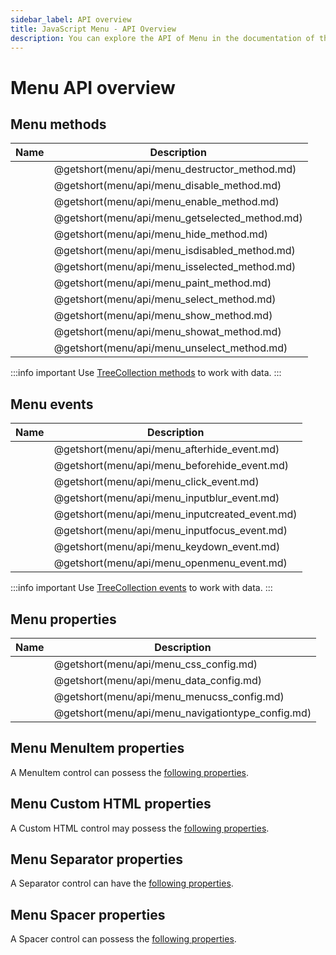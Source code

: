 ```yaml
---
sidebar_label: API overview
title: JavaScript Menu - API Overview 
description: You can explore the API of Menu in the documentation of the DHTMLX JavaScript UI library. Browse developer guides and API reference, try out code examples and live demos, and download a free 30-day evaluation version of DHTMLX Suite.
---
```


# Menu API overview

## Menu methods

| Name                                    | Description                                    |
| --------------------------------------- | ---------------------------------------------- |
| [](menu/api/menu_destructor_method.md)  | @getshort(menu/api/menu_destructor_method.md)  |
| [](menu/api/menu_disable_method.md)     | @getshort(menu/api/menu_disable_method.md)     |
| [](menu/api/menu_enable_method.md)      | @getshort(menu/api/menu_enable_method.md)      |
| [](menu/api/menu_getselected_method.md) | @getshort(menu/api/menu_getselected_method.md) |
| [](menu/api/menu_hide_method.md)        | @getshort(menu/api/menu_hide_method.md)        |
| [](menu/api/menu_isdisabled_method.md)  | @getshort(menu/api/menu_isdisabled_method.md)  |
| [](menu/api/menu_isselected_method.md)  | @getshort(menu/api/menu_isselected_method.md)  |
| [](menu/api/menu_paint_method.md)       | @getshort(menu/api/menu_paint_method.md)       |
| [](menu/api/menu_select_method.md)      | @getshort(menu/api/menu_select_method.md)      |
| [](menu/api/menu_show_method.md)        | @getshort(menu/api/menu_show_method.md)        |
| [](menu/api/menu_showat_method.md)      | @getshort(menu/api/menu_showat_method.md)      |
| [](menu/api/menu_unselect_method.md)    | @getshort(menu/api/menu_unselect_method.md)    |

:::info important
Use [TreeCollection methods](tree_collection.md) to work with data. 
:::

## Menu events

| Name                                    | Description                                    |
| --------------------------------------- | ---------------------------------------------- |
| [](menu/api/menu_afterhide_event.md)    | @getshort(menu/api/menu_afterhide_event.md)    |
| [](menu/api/menu_beforehide_event.md)   | @getshort(menu/api/menu_beforehide_event.md)   |
| [](menu/api/menu_click_event.md)        | @getshort(menu/api/menu_click_event.md)        |
| [](menu/api/menu_inputblur_event.md)    | @getshort(menu/api/menu_inputblur_event.md)    |
| [](menu/api/menu_inputcreated_event.md) | @getshort(menu/api/menu_inputcreated_event.md) |
| [](menu/api/menu_inputfocus_event.md)   | @getshort(menu/api/menu_inputfocus_event.md)   |
| [](menu/api/menu_keydown_event.md)      | @getshort(menu/api/menu_keydown_event.md)      |
| [](menu/api/menu_openmenu_event.md)     | @getshort(menu/api/menu_openmenu_event.md)     |

:::info important
Use [TreeCollection events](tree_collection.md#events) to work with data. 
:::

## Menu properties

| Name                                       | Description                                       |
| ------------------------------------------ | ------------------------------------------------- |
| [](menu/api/menu_css_config.md)            | @getshort(menu/api/menu_css_config.md)            |
| [](menu/api/menu_data_config.md)           | @getshort(menu/api/menu_data_config.md)           |
| [](menu/api/menu_menucss_config.md)        | @getshort(menu/api/menu_menucss_config.md)        |
| [](menu/api/menu_navigationtype_config.md) | @getshort(menu/api/menu_navigationtype_config.md) |

## Menu MenuItem properties

A MenuItem control can possess the [following properties](menu/api/api_menuitem_properties.md).

## Menu Custom HTML properties

A Custom HTML control may possess the [following properties](menu/api/api_customhtml_properties.md).

## Menu Separator properties

A Separator control can have the [following properties](menu/api/api_separator_properties.md).

## Menu Spacer properties

A Spacer control can possess the [following properties](menu/api/api_spacer_properties.md).
